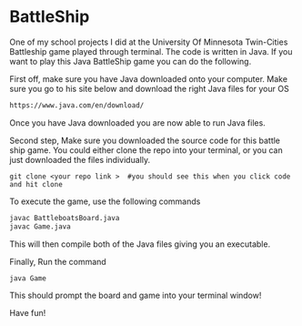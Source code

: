 # BattleShip
One of my school projects I did at the University Of Minnesota Twin-Cities
Battleship game played through terminal. The code is written in Java. If you want to play this Java BattleShip game you can do the following.



First off, make sure you have Java downloaded onto your computer. 
Make sure you go to his site below and download the right Java files for your OS

```bash
https://www.java.com/en/download/
```

Once you have Java downloaded you are now able to run Java files.

Second step,
Make sure you downloaded the source code for this battle ship game. You could either clone the repo into your terminal, or you can just downloaded the files individually. 

```
git clone <your repo link >  #you should see this when you click code and hit clone
```

To execute the game, use the following commands

```bash
javac BattleboatsBoard.java 
javac Game.java
```

This will then compile both of the Java files giving you an executable.

Finally, Run the command 

```bash
java Game
```

This should prompt the board and game into your terminal window!

Have fun!

